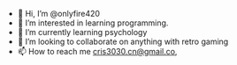- 👋 Hi, I’m @onlyfire420
- 👀 I’m interested in learning programming. 
- 🌱 I’m currently learning psychology
- 💞️ I’m looking to collaborate on anything with retro gaming
- 📫 How to reach me cris3030.cn@gmail.co,

<!---
onlyfire420/onlyfire420 is a ✨ special ✨ repository because its `README.md` (this file) appears on your GitHub profile.
You can click the Preview link to take a look at your changes.
--->
